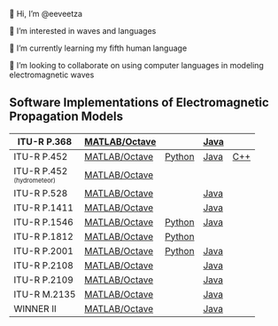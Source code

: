 👋 Hi, I’m @eeveetza 

👀 I’m interested in waves and languages

🌱 I’m currently learning my fifth human language

💞️ I’m looking to collaborate on using computer languages in modeling electromagnetic waves

<!-- 📫 How to reach me -->




## Software Implementations of Electromagnetic Propagation Models

|ITU-R P.368              | [MATLAB/Octave](https://github.com/eeveetza/LFMFSmoothEarth)        |         |    [Java](https://github.com/eeveetza/javaP368)         |            |
|----------------------------|---------------------------------------------------------------------|---------|-------------|------------|
|ITU-R P.452              |[MATLAB/Octave](https://github.com/eeveetza/p452)                    |[Python](https://github.com/eeveetza/Py452) |[Java](https://github.com/eeveetza/javaP452) |[C++](https://github.com/eeveetza/cpp452) |
|ITU-R P.452 <br /><sub><sup>(hydrometeor) </sup></sub>            |[MATLAB/Octave](https://github.com/eeveetza/p452-hydrometeor)  |         |           |         |
|ITU-R P.528             |[MATLAB/Octave](https://github.com/eeveetza/p528)         |   |[Java](https://github.com/eeveetza/javaP528) |            |
|ITU-R P.1411             |[MATLAB/Octave](https://github.com/eeveetza/p1411)              |              |[Java](https://github.com/eeveetza/javaP1411) |            |
|ITU-R P.1546            |[MATLAB/Octave](https://github.com/eeveetza/p1546)                    |[Python](https://github.com/eeveetza/Py1546) |[Java](https://github.com/eeveetza/javaP1546) |            |
|ITU-R P.1812              |[MATLAB/Octave](https://github.com/eeveetza/p1812)                    |[Python](https://github.com/eeveetza/Py1812) | |            |
|ITU-R P.2001              |[MATLAB/Octave](https://github.com/eeveetza/p2001)                    |[Python](https://github.com/eeveetza/Py2001) |[Java](https://github.com/eeveetza/javaP2001) |            |
|ITU-R P.2108            |      [MATLAB/Octave](https://github.com/eeveetza/p2108)              |              |[Java](https://github.com/eeveetza/javaP2108) |            |
|ITU-R P.2109             |    [MATLAB/Octave](https://github.com/eeveetza/p2109)                 |              |[Java](https://github.com/eeveetza/javaP2109) |            |
|ITU-R M.2135             |     [MATLAB/Octave](https://github.com/eeveetza/m2135)              |              |[Java](https://github.com/eeveetza/javaM2135) |            |
|WINNER II             |     [MATLAB/Octave](https://github.com/eeveetza/winner2)             |              |[Java](https://github.com/eeveetza/javaWinner2) |            |

<!---
## MATLAB/Octave
- [ITU-R P.368-10](https://github.com/eeveetza/LFMFSmoothEarth)
- [ITU-R P.452-17](https://github.com/eeveetza/p452)
- [ITU-R P.528-5](https://github.com/eeveetza/p528)
- [ITU-R P.1546-6](https://github.com/eeveetza/p1546)
- [ITU-R P.1812-6](https://github.com/eeveetza/p1812)
- [ITU-R P.2001-4](https://github.com/eeveetza/p2001)

## Python
- [ITU-R P.452-17](https://github.com/eeveetza/Py452)
- [ITU-R P.1546-6](https://github.com/eeveetza/Py1546)
- [ITU-R P.1812-6](https://github.com/eeveetza/Py1812)
- [ITU-R P.2001-4](https://github.com/eeveetza/Py2001)


## Java

- [ITU-R P.452-17](https://github.com/eeveetza/javaP452)
- [ITU-R P.528-5](https://github.com/eeveetza/javaP528)
- [ITU-R P.1411-11](https://github.com/eeveetza/javaP1411)
- [ITU-R P.1546-6](https://github.com/eeveetza/javaP1546)
- [ITU-R P.2001-4](https://github.com/eeveetza/javaP2001)
- [ITU-R P.2108-1](https://github.com/eeveetza/javaP2108)
- [ITU-R P.2109-1](https://github.com/eeveetza/javaP2109)
- [ITU-R M.2135-1](https://github.com/eeveetza/javaM2135)
- [WINNER II](https://github.com/eeveetza/javaWinner2)
--->

<!---
eeveetza/eeveetza is a ✨ special ✨ repository because its `README.md` (this file) appears on your GitHub profile.
You can click the Preview link to take a look at your changes.
--->

